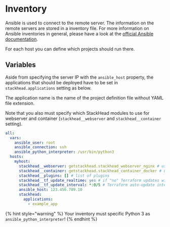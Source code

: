 # Inventory

Ansible is used to connect to the remote server. The information on the remote servers are stored in a inventory file. For more information on Ansible inventories in general, please have a look at the [official Ansible documentation](https://docs.ansible.com/ansible/latest/user_guide/intro_inventory.html).

For each host you can define which projects should run there.

## Variables

Aside from specifying the server IP with the `ansible_host` property, the applications that should be deployed have to be set in `stackhead.applications` setting as below.

The application name is the name of the project definition file without YAML file extension.

Note that you also must specify which StackHead modules to use for webserver and container \(`stackhead__webserver` and `stackhead__container` setting\).

```yaml
all:
  vars:
    ansible_user: root
    ansible_connection: ssh
    ansible_python_interpreter: /usr/bin/python3
  hosts:
    myhost:
      stackhead__webserver: getstackhead.stackhead_webserver_nginx # use NGINX as webserver
      stackhead__container: getstackhead.stackhead_container_docker # use Docker for containers
      stackhead__plugins: [] # list of plugins
      stackhead__tf_update_realtime: yes # if "no" Terraform updates will be performed via cron (every 5 minutes of an hour)
      stackhead__tf_update_interval: *:0/5 # Terraform auto-update interval, default: 5 minutes
      ansible_host: 123.456.789.10
      stackhead:
        applications:
          - example_app
```

{% hint style="warning" %}
Your inventory must specific Python 3 as `ansible_python_interpreter`!
{% endhint %}
